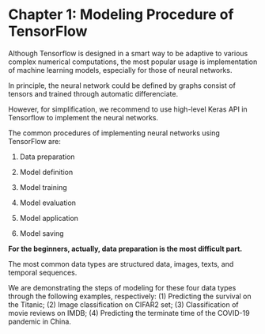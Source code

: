 # Chapter 1: Modeling Procedure of TensorFlow


Although Tensorflow is designed in a smart way to be adaptive to various complex numerical computations, the most popular usage is implementation of machine learning models, especially for those of neural networks.

In principle, the neural network could be defined by graphs consist of tensors and trained through automatic differenciate.

However, for simplification, we recommend to use high-level Keras API in Tensorflow to implement the neural networks.

<!-- #region -->
The common procedures of implementing neural networks using TensorFlow are:

1. Data preparation

2. Model definition

3. Model training

4. Model evaluation

5. Model application

6. Model saving


**For the beginners, actually, data preparation is the most difficult part.** 

The most common data types are structured data, images, texts, and temporal sequences.

We are demonstrating the steps of modeling for these four data types through the following examples, respectively: (1) Predicting the survival on the Titanic; (2) Image classification on CIFAR2 set; (3) Classification of movie reviews on IMDB; (4) Predicting the terminate time of the COVID-19 pandemic in China.


<!-- #endregion -->
